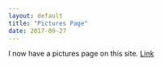 ```yaml
---
layout: default
title: "Pictures Page"
date: 2017-09-27
---
```


I now have a pictures page on this site. [Link](/pics)
